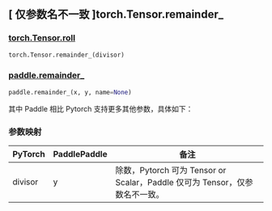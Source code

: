## [ 仅参数名不一致 ]torch.Tensor.remainder_
### [torch.Tensor.roll](https://pytorch.org/docs/stable/generated/torch.Tensor.remainder_.html?highlight=torch+tensor+remainder_#torch.Tensor.remainder_)

```python
torch.Tensor.remainder_(divisor)
```

### [paddle.remainder_](https://www.paddlepaddle.org.cn/documentation/docs/zh/develop/api/paddle/remainder__cn.html#remainder)

```python
paddle.remainder_(x, y, name=None)
```


其中 Paddle 相比 Pytorch 支持更多其他参数，具体如下：

### 参数映射
| PyTorch       | PaddlePaddle | 备注                                                   |
| ------------- | ------------ | ------------------------------------------------------ |
| divisor         | y            | 除数，Pytorch 可为 Tensor or Scalar，Paddle 仅可为 Tensor，仅参数名不一致。   |
